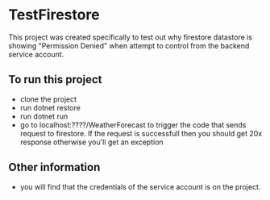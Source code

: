 # TestFirestore

This project was created specifically to test out why firestore datastore is showing "Permission Denied" when attempt to control from the backend service account.

## To run this project

- clone the project
- run dotnet restore
- run dotnet run
- go to localhost:????/WeatherForecast to trigger the code that sends request to firestore. If the request is successfull then you should get 20x response otherwise you'll get an exception

## Other information

- you will find that the credentials of the service account is on the project.
